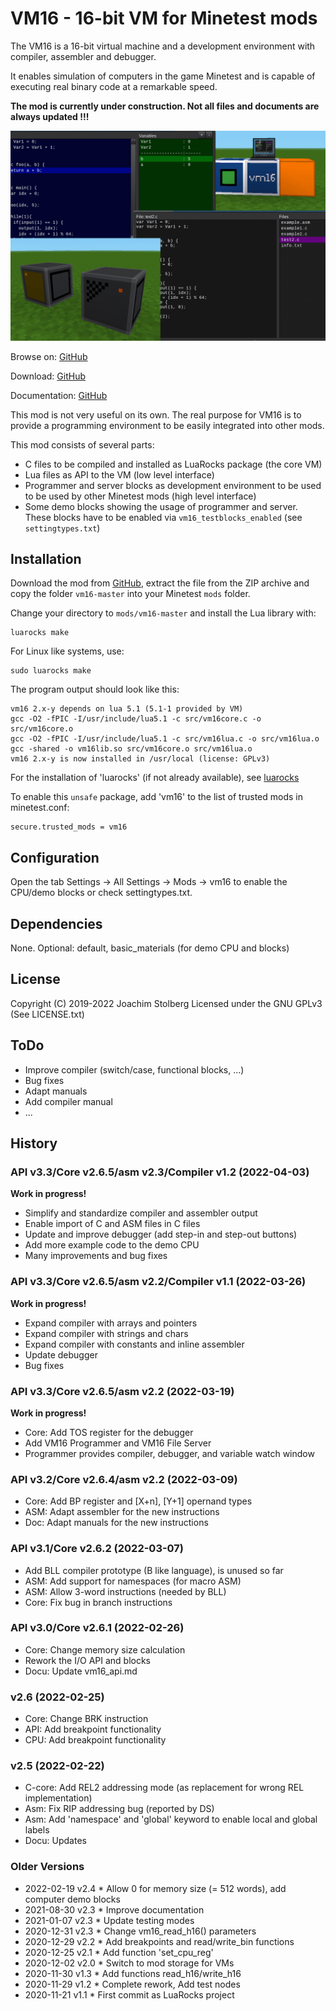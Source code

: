 # VM16 - 16-bit VM for Minetest mods

The VM16 is a 16-bit virtual machine and a development environment with
compiler, assembler and debugger.

It enables simulation of computers in the game Minetest and is capable of
executing real binary code at a remarkable speed.

**The mod is currently under construction. Not all files and documents are always updated !!!**

![screenshot](https://github.com/joe7575/vm16/blob/master/screenshot.png)

Browse on: [GitHub](https://github.com/joe7575/vm16)

Download: [GitHub](https://github.com/joe7575/vm16/archive/master.zip)

Documentation: [GitHub](https://github.com/joe7575/vm16/wiki)

This mod is not very useful on its own. The real purpose for VM16 is to provide
a programming environment to be easily integrated into other mods.

This mod consists of several parts:

- C files to be compiled and installed as LuaRocks package (the core VM)
- Lua files as API to the VM (low level interface)
- Programmer and server blocks as development environment to be used to be used
  by other Minetest mods (high level interface)
- Some demo blocks showing the usage of programmer and server. These blocks have
  to be enabled via `vm16_testblocks_enabled` (see `settingtypes.txt`)


## Installation

Download the mod from [GitHub](https://github.com/joe7575/vm16/archive/master.zip),
extract the file from the ZIP archive and copy the folder `vm16-master`
into your Minetest `mods` folder.

Change your directory  to `mods/vm16-master` and install the Lua library with:

```
luarocks make
```

For Linux like systems, use:

```
sudo luarocks make
```

The program output should look like this:

```
vm16 2.x-y depends on lua 5.1 (5.1-1 provided by VM)
gcc -O2 -fPIC -I/usr/include/lua5.1 -c src/vm16core.c -o src/vm16core.o
gcc -O2 -fPIC -I/usr/include/lua5.1 -c src/vm16lua.c -o src/vm16lua.o
gcc -shared -o vm16lib.so src/vm16core.o src/vm16lua.o
vm16 2.x-y is now installed in /usr/local (license: GPLv3)
```

For the installation of 'luarocks' (if not already available),
see [luarocks](https://luarocks.org/)



To enable this `unsafe` package, add 'vm16' to the list of trusted mods in minetest.conf:

```
secure.trusted_mods = vm16
```


## Configuration

Open the tab Settings -> All Settings -> Mods -> vm16
to enable the CPU/demo blocks or check settingtypes.txt.


## Dependencies

None.
Optional: default, basic_materials (for demo CPU and blocks)


## License

Copyright (C) 2019-2022 Joachim Stolberg
Licensed under the GNU GPLv3 (See LICENSE.txt)



## ToDo

- Improve compiler (switch/case, functional blocks, ...)
- Bug fixes
- Adapt manuals
- Add compiler manual
- ...



## History

### API v3.3/Core v2.6.5/asm v2.3/Compiler v1.2 (2022-04-03)

**Work in progress!**

- Simplify and standardize compiler and assembler output
- Enable import of C and ASM files in C files
- Update and improve debugger (add step-in and step-out buttons)
- Add more example code to the demo CPU
- Many improvements and bug fixes

### API v3.3/Core v2.6.5/asm v2.2/Compiler v1.1 (2022-03-26)

**Work in progress!**

- Expand compiler with arrays and pointers
- Expand compiler with strings and chars
- Expand compiler with constants and inline assembler
- Update debugger
- Bug fixes

### API v3.3/Core v2.6.5/asm v2.2 (2022-03-19)

**Work in progress!**

- Core: Add TOS register for the debugger
- Add VM16 Programmer and VM16 File Server
- Programmer provides compiler, debugger, and variable watch window

### API v3.2/Core v2.6.4/asm v2.2 (2022-03-09)

- Core: Add BP register and [X+n], [Y+1] opernand types
- ASM: Adapt assembler for the new instructions
- Doc: Adapt manuals for the new instructions

### API v3.1/Core v2.6.2 (2022-03-07)

- Add BLL compiler prototype (B like language),
  is unused so far
- ASM: Add support for namespaces (for macro ASM)
- ASM: Allow 3-word instructions (needed by BLL)
- Core: Fix bug in branch instructions

### API v3.0/Core v2.6.1 (2022-02-26)

- Core: Change memory size calculation
- Rework the I/O API and blocks
- Docu: Update vm16_api.md

### v2.6 (2022-02-25)

- Core: Change BRK instruction
- API: Add breakpoint functionality
- CPU: Add breakpoint functionality


### v2.5 (2022-02-22)

- C-core: Add REL2 addressing mode (as replacement for wrong REL implementation)
- Asm: Fix RIP addressing bug (reported by DS)
- Asm: Add 'namespace' and 'global' keyword to enable local and global labels
- Docu: Updates



### Older Versions

- 2022-02-19  v2.4  * Allow 0 for memory size (= 512 words), add computer demo blocks
- 2021-08-30  v2.3  * Improve documentation
- 2021-01-07  v2.3  * Update testing modes
- 2020-12-31  v2.3  * Change vm16_read_h16() parameters
- 2020-12-29  v2.2  * Add breakpoints and read/write_bin functions
- 2020-12-25  v2.1  * Add function 'set_cpu_reg'
- 2020-12-02  v2.0  * Switch to mod storage for VMs
- 2020-11-30  v1.3  * Add functions read_h16/write_h16
- 2020-11-29  v1.2  * Complete rework, Add test nodes
- 2020-11-21  v1.1  * First commit as LuaRocks project

